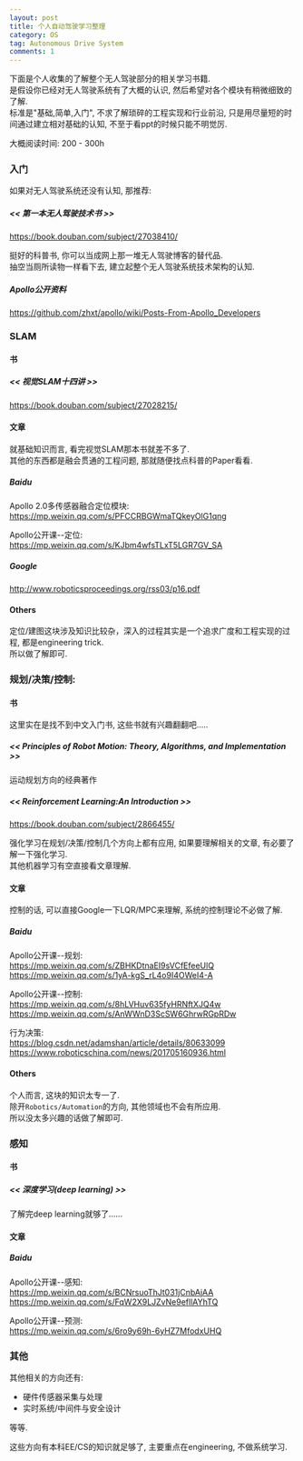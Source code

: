 ```yaml
---
layout: post
title: 个人自动驾驶学习整理
category: OS
tag: Autonomous Drive System
comments: 1
---
```


下面是个人收集的了解整个无人驾驶部分的相关学习书籍.  
是假设你已经对无人驾驶系统有了大概的认识, 然后希望对各个模块有稍微细致的了解.  
标准是"基础,简单,入门", 不求了解琐碎的工程实现和行业前沿, 只是用尽量短的时间通过建立相对基础的认知, 不至于看ppt的时候只能不明觉厉.

大概阅读时间: 200 - 300h

### 入门

如果对无人驾驶系统还没有认知, 那推荐:

##### << 第一本无人驾驶技术书 >>

https://book.douban.com/subject/27038410/

挺好的科普书, 你可以当成网上那一堆无人驾驶博客的替代品.  
抽空当厕所读物一样看下去, 建立起整个无人驾驶系统技术架构的认知.

##### Apollo公开资料

https://github.com/zhxt/apollo/wiki/Posts-From-Apollo_Developers


### SLAM

<!-- ![](https://img-blog.csdn.net/20181013104219844?watermark/2/text/aHR0cHM6Ly9ibG9nLmNzZG4ubmV0L3FxXzM3NDI3OTcy/font/5a6L5L2T/fontsize/400/fill/I0JBQkFCMA==/dissolve/70) -->
<!-- 视觉SLAM, GPS/惯导, 点云定位/高精地图, 传感器融合 -->

#### 书

##### << 视觉SLAM十四讲 >>

https://book.douban.com/subject/27028215/

#### 文章

就基础知识而言, 看完视觉SLAM那本书就差不多了.  
其他的东西都是融会贯通的工程问题, 那就随便找点科普的Paper看看.

##### Baidu

Apollo 2.0多传感器融合定位模块:  
https://mp.weixin.qq.com/s/PFCCRBGWmaTQkeyOlG1qng

Apollo公开课--定位:  
https://mp.weixin.qq.com/s/KJbm4wfsTLxT5LGR7GV_SA


##### Google
http://www.roboticsproceedings.org/rss03/p16.pdf

#### Others

<!-- ![](https://img-blog.csdn.net/20180613083543557) -->

定位/建图这块涉及知识比较杂，深入的过程其实是一个追求广度和工程实现的过程, 都是engineering trick.  
所以做了解即可.  

### 规划/决策/控制:

<!-- 行为决策/动态规划/控制  
强化学习   -->

#### 书

这里实在是找不到中文入门书, 这些书就有兴趣翻翻吧.....

##### << Principles of Robot Motion: Theory, Algorithms, and Implementation >>

运动规划方向的经典著作

##### << Reinforcement Learning:An Introduction >>

https://book.douban.com/subject/2866455/

强化学习在规划/决策/控制几个方向上都有应用, 如果要理解相关的文章, 有必要了解一下强化学习.   
其他机器学习有空直接看文章理解.  


#### 文章

<!-- 运动规划有比较多的知识点.   -->
控制的话, 可以直接Google一下LQR/MPC来理解, 系统的控制理论不必做了解.  

##### Baidu

Apollo公开课--规划:  
https://mp.weixin.qq.com/s/ZBHKDtnaEI9sVCfEfeeUlQ  
https://mp.weixin.qq.com/s/1yA-kgS_rL4o9I4OWeI4-A  

Apollo公开课--控制:  
https://mp.weixin.qq.com/s/8hLVHuv635fyHRNftXJQ4w  
https://mp.weixin.qq.com/s/AnWWnD3ScSW6GhrwRGpRDw  

行为决策:  
https://blog.csdn.net/adamshan/article/details/80633099  
https://www.roboticschina.com/news/201705160936.html  

#### Others

个人而言, 这块的知识太专一了.  
除开`Robotics/Automation`的方向, 其他领域也不会有所应用.  
所以没太多兴趣的话做了解即可.

### 感知

#### 书

##### << 深度学习(deep learning) >>

了解完deep learning就够了......


#### 文章

##### Baidu

Apollo公开课--感知:  
https://mp.weixin.qq.com/s/BCNrsuoThJt031jCnbAjAA  
https://mp.weixin.qq.com/s/FqW2X9LJZvNe9efllAYhTQ  

Apollo公开课--预测:  
https://mp.weixin.qq.com/s/6ro9y69h-6yHZ7MfodxUHQ  

### 其他

其他相关的方向还有:

* 硬件传感器采集与处理
* 实时系统/中间件与安全设计

等等.  

这些方向有本科EE/CS的知识就足够了, 主要重点在engineering, 不做系统学习.



